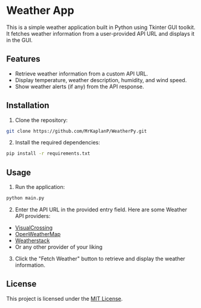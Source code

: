 # Weather App

This is a simple weather application built in Python using Tkinter GUI toolkit. It fetches weather information from a user-provided API URL and displays it in the GUI.

## Features

- Retrieve weather information from a custom API URL.
- Display temperature, weather description, humidity, and wind speed.
- Show weather alerts (if any) from the API response.

## Installation

1. Clone the repository:

```bash
git clone https://github.com/MrKaplanP/WeatherPy.git
```

2. Install the required dependencies:

```bash
pip install -r requirements.txt
```

## Usage

1. Run the application:

```bash
python main.py
```

2. Enter the API URL in the provided entry field. Here are some Weather API providers:

- [VisualCrossing](https://www.visualcrossing.com)
- [OpenWeatherMap](https://openweathermap.org)
- [Weatherstack](https://weatherstack.com)
- Or any other provider of your liking

3. Click the "Fetch Weather" button to retrieve and display the weather information.

## License

This project is licensed under the [MIT License](LICENSE).
